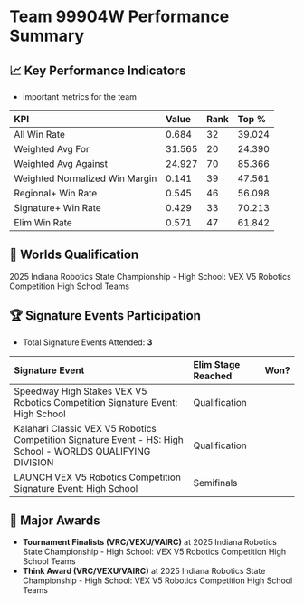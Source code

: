 # Team 99904W Performance Summary

## 📈 Key Performance Indicators
- important metrics for the team

| KPI | Value | Rank | Top % |
|:---|:-----|:----|:-----|
| All Win Rate | 0.684 | 32 | 39.024 |
| Weighted Avg For | 31.565 | 20 | 24.390 |
| Weighted Avg Against | 24.927 | 70 | 85.366 |
| Weighted Normalized Win Margin | 0.141 | 39 | 47.561 |
| Regional+ Win Rate | 0.545 | 46 | 56.098 |
| Signature+ Win Rate | 0.429 | 33 | 70.213 |
| Elim Win Rate | 0.571 | 47 | 61.842 |


## 🎯 Worlds Qualification
2025 Indiana Robotics State Championship - High School: VEX V5 Robotics Competition High School Teams

## 🏆 Signature Events Participation
- Total Signature Events Attended: **3**

| Signature Event | Elim Stage Reached | Won? |
|:----------------|:-------------------|:----|
| Speedway High Stakes VEX V5 Robotics Competition Signature Event: High School | Qualification |  |
| Kalahari Classic VEX V5 Robotics Competition Signature Event - HS: High School - WORLDS QUALIFYING DIVISION | Qualification |  |
| LAUNCH VEX V5 Robotics Competition Signature Event: High School | Semifinals |  |


## 🥇 Major Awards
- **Tournament Finalists (VRC/VEXU/VAIRC)** at 2025 Indiana Robotics State Championship - High School: VEX V5 Robotics Competition High School Teams
- **Think Award (VRC/VEXU/VAIRC)** at 2025 Indiana Robotics State Championship - High School: VEX V5 Robotics Competition High School Teams

